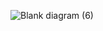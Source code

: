 ![Blank diagram (6)](https://user-images.githubusercontent.com/83135082/221954746-d64a9473-926b-4b12-a2cf-dba410becff7.png)
